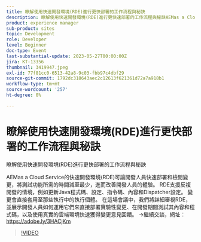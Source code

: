 ```yaml
---
title: 瞭解使用快速開發環境(RDE)進行更快部署的工作流程與秘訣
description: 瞭解使用快速開發環境(RDE)進行更快速部署的工作流程與秘訣AEMas a Cloud Service的快速開發環境(RDE)可讓開發人員快速部署和檢閱變更，將測試功能所需的時間減至最少，藉此改善開發人員體驗。 RDE支援反複開發的情境，例如更新Java程式碼、設定、指令碼、內容和Dispatcher設定。 變更會直接套用至那些執行中的執行個體。 在這場會議中，我們將詳細審視RDE，並展示開發人員如何運用它們來直接部署實驗性變更、在開發期間測試其內容和程式碼，以及使用真實的雲端環境快速獲得變更意見回饋。
product: experience manager
sub-product: sites
topic: Development
role: Developer
level: Beginner
doc-type: Event
last-substantial-update: 2023-05-27T00:00:00Z
jira: KT-13356
thumbnail: 3419947.jpeg
exl-id: 77f81cc0-6513-42a8-9c03-fbb97c4dbf29
source-git-commit: 1792dc318643aec2c12613f621361d72a7a918b1
workflow-type: tm+mt
source-wordcount: '257'
ht-degree: 0%

---
```


# 瞭解使用快速開發環境(RDE)進行更快部署的工作流程與秘訣

瞭解使用快速開發環境(RDE)進行更快部署的工作流程與秘訣

AEMas a Cloud Service的快速開發環境(RDE)可讓開發人員快速部署和檢閱變更，將測試功能所需的時間減至最少，進而改善開發人員的體驗。 RDE支援反複開發的情境，例如更新Java程式碼、設定、指令碼、內容和Dispatcher設定。 變更會直接套用至那些執行中的執行個體。 在這場會議中，我們將詳細審視RDE，並展示開發人員如何運用它們來直接部署實驗性變更、在開發期間測試其內容和程式碼，以及使用真實的雲端環境快速獲得變更意見回饋。 →繼續交談，網址： https://adobe.ly/3HACjKm

>[!VIDEO](https://video.tv.adobe.com/v/3419947/?learn=on)
